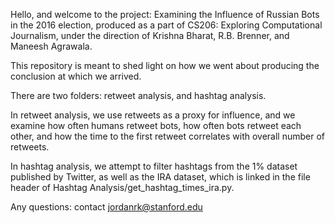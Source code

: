 Hello, and welcome to the project: Examining the Influence of Russian Bots in the 2016 election, produced as a part of CS206: Exploring Computational Journalism, under the direction of Krishna Bharat, R.B. Brenner, and Maneesh Agrawala.

This repository is meant to shed light on how we went about producing the conclusion at which we arrived. 

There are two folders: retweet analysis, and hashtag analysis. 

In retweet analysis, we use retweets as a proxy for influence, and we examine how often humans retweet bots, how often bots retweet each other, and how the time to the first retweet correlates with overall number of retweets. 

In hashtag analysis, we attempt to filter hashtags from the 1% dataset published by Twitter, as well as the IRA dataset, which is linked in the file header of Hashtag Analysis/get_hashtag_times_ira.py. 

Any questions: contact jordanrk@stanford.edu